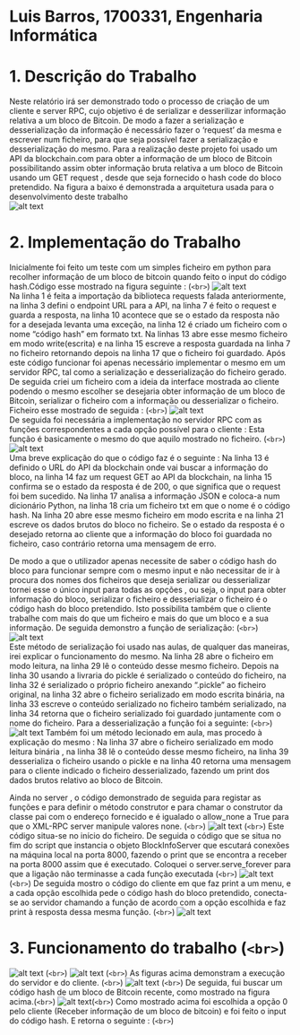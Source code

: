 # Luis Barros, 1700331, Engenharia Informática

# 1. Descrição do Trabalho

Neste relatório irá ser demonstrado todo o processo de criação de um cliente e server RPC,
cujo objetivo é de serializar e desserilizar informação relativa a um bloco de Bitcoin. De
modo a fazer a serialização e desserialização da informação é necessário fazer o ‘request’
da mesma e escrever num ficheiro, para que seja possível fazer a serialização e
desserialização do mesmo. Para a realização deste projeto foi usado um API da
blockchain.com para obter a informação de um bloco de Bitcoin possibilitando assim obter
informação bruta relativa a um bloco de Bitcoin usando um GET request , desde que seja
fornecido o hash code do bloco pretendido. Na figura a baixo é demonstrada a arquitetura
usada para o desenvolvimento deste trabalho  <br>
      ![alt text](./images/arquitetura.png )
  
  # 2. Implementação do Trabalho

  Inicialmente foi feito um teste com um simples ficheiro em python para recolher informação
de um bloco de bitcoin quando feito o input do código hash.Código esse mostrado na figura 
seguinte :  (`<br>`)
  ![alt text](./images/screen1.png )   
  Na linha 1 é feita a importação da biblioteca requests falada anteriormente, na linha 3 defini
o endpoint URL para a API, na linha 7 é feito o request e guarda a resposta, na linha 10
acontece que se o estado da resposta não for a desejada levanta uma exceção, na linha 12
é criado um ficheiro com o nome “código hash” em formato txt. Na linhas 13 abre esse
mesmo ficheiro em modo write(escrita) e na linha 15 escreve a resposta guardada na linha
7 no ficheiro retornando depois na linha 17 que o ficheiro foi guardado.
Após este código funcionar foi apenas necessário implementar o mesmo em um servidor
RPC, tal como a serialização e desserialização do ficheiro gerado.
De seguida criei um ficheiro com a ideia da interface mostrada ao cliente podendo o mesmo
escolher se desejaria obter informação de um bloco de Bitcoin, serializar o ficheiro com a
informação ou desserializar o ficheiro.
Ficheiro esse mostrado de seguida :  (`<br>`)
          ![alt text](./images/screen2.png)       
  De seguida foi necessária a implementação no servidor RPC com as funções correspondentes a cada opção possível para o cliente : 
  Esta função é basicamente o mesmo do que aquilo mostrado no ficheiro. (`<br>`)
      ![alt text](./images/screen3.png)     
      Uma breve explicação do que o código faz é o seguinte : Na linha 13 é definido o URL do API da blockchain onde vai buscar a informação do bloco, na linha 14 faz um request GET ao API da blockchain, na linha 15 confirma se o estado da resposta é de 200, o que significa que o request foi bem sucedido. Na linha 17 analisa a informação JSON e coloca-a num dicionário Python, na linha 18 cria um ficheiro txt em que o nome é o código hash. Na linha 20 abre esse mesmo ficheiro em modo escrita e na linha 21 escreve os dados brutos do bloco no ficheiro. Se o estado da resposta é o desejado retorna ao cliente que a informação do bloco foi guardada no ficheiro, caso contrário retorna uma mensagem de erro. 

De modo a que o utilizador apenas necessite de saber o código hash do bloco para funcionar sempre com o mesmo input e não necessitar de ir à procura dos nomes dos ficheiros que deseja serializar ou desserializar tornei esse o único input para todas as opções , ou seja, o input para obter informação do bloco, serializar o ficheiro e desserializar o ficheiro é o código hash do bloco pretendido. Isto possibilita também que o cliente trabalhe com mais do que um ficheiro e mais do que um bloco e a sua informação. 
  De seguida demonstro a função de serialização: (`<br>`) 
  ![alt text](./images/screen4.png)    
      Este método de serialização foi usado nas aulas, de qualquer das maneiras, irei explicar o funcionamento do mesmo. 
  Na linha 28 abre o ficheiro em modo leitura, na linha 29 lê o conteúdo desse mesmo ficheiro. Depois na linha 30 usando a livraria do pickle é serializado o conteúdo do ficheiro, na linha 32  é serializado o próprio ficheiro anexando “.pickle” ao ficheiro original, na linha 32 abre o ficheiro serializado em modo escrita binária, na linha 33 escreve o conteúdo serializado no ficheiro também serializado, na linha 34 retorna que o ficheiro serializado foi guardado juntamente com o nome do ficheiro. 
  Para a desserialização a função foi a seguinte:  (`<br>`)
  ![alt text](./images/screen5.png) 
    Também foi um método lecionado em aula, mas procedo à explicação do mesmo : 
Na linha 37 abre o ficheiro serializado em modo leitura binária , na linha 38 lê o conteúdo desse mesmo ficheiro, na linha 39 desserializa o ficheiro usando o pickle e na linha 40 retorna uma mensagem para o cliente indicado o ficheiro desserializado, fazendo um print dos dados brutos relativo ao bloco de Bitcoin. 

  Ainda no server , o código demonstrado de seguida para registar as funções e para definir o método construtor e para chamar o construtor da classe pai com o endereço fornecido e é igualado o allow_none a True para que o XML-RPC server manipule valores none.  (`<br>`)
  ![alt text](./images/screen6.png) (`<br>`)
    Este código situa-se no início do ficheiro. De seguida o código que se situa no fim do script que instancia o objeto BlockInfoServer que escutará conexões na máquina local na porta 8000, fazendo o print que se encontra a receber na porta 8000 assim que é executado. Coloquei o server.serve_forever para que a ligação não terminasse a cada função executada (`<br>`)
  ![alt text](./images/scvreen7.png) (`<br>`)
    De seguida mostro o código do cliente em que faz print a um menu, e a cada opção escolhida pede o código hash do bloco pretendido, conecta-se ao servidor chamando a função de acordo com a opção escolhida e faz print à resposta dessa mesma função.  (`<br>`)
  ![alt text](./images/screen8.png)
  # 3. Funcionamento do trabalho (`<br>`)
  ![alt text](./images/screen9.png) (`<br>`)
  ![alt text](./images/screen10.png) (`<br>`)
  As figuras acima demonstram a execução do servidor e do cliente. (`<br>`)
  ![alt text](./images/screen11.png) (`<br>`)
  De seguida, fui buscar um código hash de um bloco de Bitcoin recente, como mostrado na figura acima.(`<br>`)
  ![alt text](./images/screen12.png)(`<br>`)
  Como mostrado acima foi escolhida a opção 0 pelo cliente (Receber informação de um bloco de bitcoin) e foi feito o input do código hash. E retorna o seguinte : (`<br>`)









